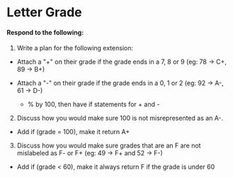 # Letter Grade
#### Respond to the following:

1. Write a plan for the following extension:
  * Attach a "+" on their grade if the grade ends in a 7, 8 or 9 (eg: 78 -> C+, 89 -> B+)
  * Attach a "-" on their grade if the grade ends in a 0, 1 or 2 (eg: 92 -> A-, 61 -> D-)

    * % by 100, then have if statements for + and -


2. Discuss how you would make sure 100 is not misrepresented as an A-.
  * Add if (grade = 100), make it return A+


3. Discuss how you would make sure grades that are an F are not mislabeled as F- or F+ (eg: 49 -> F+ and 52 -> F-)
  * Add if (grade < 60), make it always return F if the grade is under 60
